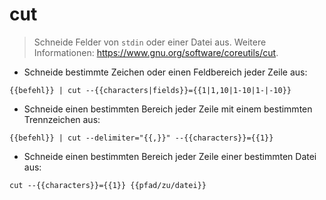 # cut

> Schneide Felder von `stdin` oder einer Datei aus.
> Weitere Informationen: <https://www.gnu.org/software/coreutils/cut>.

- Schneide bestimmte Zeichen oder einen Feldbereich jeder Zeile aus:

`{{befehl}} | cut --{{characters|fields}}={{1|1,10|1-10|1-|-10}}`

- Schneide einen bestimmten Bereich jeder Zeile mit einem bestimmten Trennzeichen aus:

`{{befehl}} | cut --delimiter="{{,}}" --{{characters}}={{1}}`

- Schneide einen bestimmten Bereich jeder Zeile einer bestimmten Datei aus:

`cut --{{characters}}={{1}} {{pfad/zu/datei}}`
